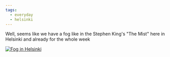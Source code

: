 ```yaml
---
tags:
  - everyday
  - helsinki
---
```

Well, seems like we have a fog like in the Stephen King's "The Mist" here in Helsinki and already for the whole week

<a href="{% imageUrl 'content/fog.jpg' %}" target="_blank">
	<img src="{% imageUrl 'content/fog.jpg' %}" alt="Fog in Helsinki" />
</a>
